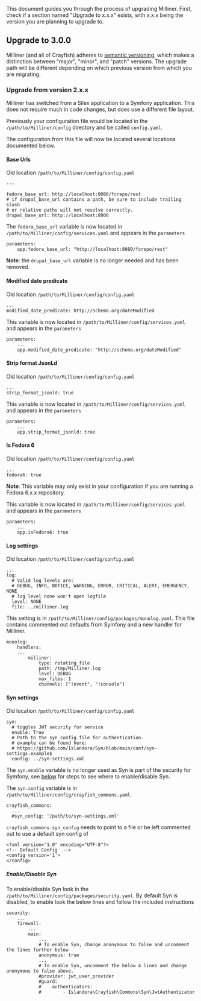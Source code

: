 This document guides you through the process of upgrading Milliner. First, check if a section named "Upgrade to x.x.x" exists, with x.x.x being the version you are planning to upgrade to.

## Upgrade to 3.0.0

Milliner (and all of Crayfish) adheres to [semantic versioning](https://semver.org), which makes a distinction between "major", "minor", and "patch" versions. The upgrade path will be different depending on which previous version from which you are migrating.

### Upgrade from version 2.x.x

Milliner has switched from a Silex application to a Symfony application. This does not require much in code changes, but does use a different file layout.

Previously your configuration file would be located in the `/path/to/Milliner/config` directory and be called `config.yaml`.

The configuration from this file will now be located several locations documented below.

#### Base Urls
Old location `/path/to/Milliner/config/config.yaml`

```
---

fedora_base_url: http://localhost:8080/fcrepo/rest
# if drupal_base_url contains a path, be sure to include trailing slash
# or relative paths will not resolve correctly.
drupal_base_url: http://localhost:8000
```

The `fedora_base_url` variable is now located in `/path/to/Milliner/config/services.yaml` and appears in the `parameters`

```
parameters:
    app.fedora_base_url: "http://localhost:8080/fcrepo/rest"
```

**Note**: the `drupal_base_url` variable is no longer needed and has been removed.

#### Modified date predicate
Old location `/path/to/Milliner/config/config.yaml`

```
...
modified_date_predicate: http://schema.org/dateModified
```

This variable is now located in `/path/to/Milliner/config/services.yaml` and appears in the `parameters`

```
parameters:
    ...
    app.modified_date_predicate: "http://schema.org/dateModified"
```

#### Strip format JsonLd
Old location `/path/to/Milliner/config/config.yaml`

```
...
strip_format_jsonld: true 
```

This variable is now located in `/path/to/Milliner/config/services.yaml` and appears in the `parameters`

```
parameters:
    ...
    app.strip_format_jsonld: true
```

#### Is Fedora 6
Old location `/path/to/Milliner/config/config.yaml`

```
...
fedora6: true
```

**Note**: This variable may only exist in your configuration if you are running a Fedora 6.x.x repository.

This variable is now located in `/path/to/Milliner/config/services.yaml` and appears in the `parameters`
```
parameters:
    ...
    app.isFedora6: true
```

#### Log settings
Old location `/path/to/Milliner/config/config.yaml`

```
...
log:
  # Valid log levels are:
  # DEBUG, INFO, NOTICE, WARNING, ERROR, CRITICAL, ALERT, EMERGENCY, NONE
  # log level none won't open logfile
  level: NONE
  file: ../milliner.log
```

This setting is in `/path/to/Milliner/config/packages/monolog.yaml`. This file contains commented out defaults from Symfony and a new handler for Milliner.

```
monolog:
    handlers:
    ...
        milliner:
            type: rotating_file
            path: /tmp/Milliner.log
            level: DEBUG
            max_files: 1
            channels: ["!event", "!console"]
```

#### Syn settings
Old location `/path/to/Milliner/config/config.yaml`

```
syn:
  # toggles JWT security for service
  enable: True
  # Path to the syn config file for authentication.
  # example can be found here:
  # https://github.com/Islandora/Syn/blob/main/conf/syn-settings.example$
  config: ../syn-settings.xml
```

The `syn.enable` variable is no longer used as Syn is part of the security for Symfony, see [below](#enable-disable-syn) for steps to see where to enable/disable Syn.

The `syn.config` variable is in `/path/to/Milliner/config/crayfish_commons.yaml`.

```
crayfish_commons:
  ...
  #syn_config: '/path/to/syn-settings.xml'
```

`crayfish_commons.syn_config` needs to point to a file or be left commented out to use a default syn config of

```
<?xml version="1.0" encoding="UTF-8"?>
<!-- Default Config  -->
<config version='1'>
</config>
```

##### Enable/Disable Syn
To enable/disable Syn look in the `/path/to/Milliner/config/packages/security.yaml`. By default Syn is disabled, to enable look the below lines and follow the included instructions

```
security:
    ...
    firewall:
        ...
        main:
            ...
            # To enable Syn, change anonymous to false and uncomment the lines further below
            anonymous: true
            ...
            # To enable Syn, uncomment the below 4 lines and change anonymous to false above.
            #provider: jwt_user_provider
            #guard:
            #    authenticators:
            #        - Islandora\Crayfish\Commons\Syn\JwtAuthenticator
```

